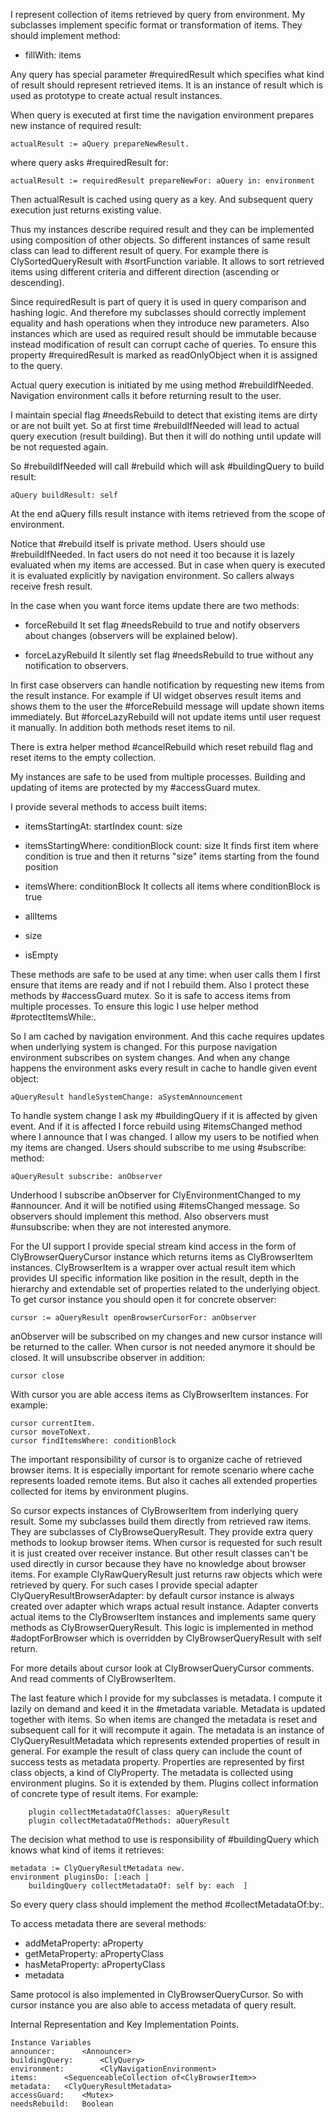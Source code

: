 I represent collection of items retrieved by query from environment. 
My subclasses implement specific format or transformation of items. They should implement method:

- fillWith: items 

Any query has special parameter #requiredResult which specifies what kind of result should represent retrieved items. It is an instance of result which is used as prototype to create actual result instances. 

When query is executed at first time the navigation environment prepares new instance of required result:
	
	actualResult := aQuery prepareNewResult.

where query asks #requiredResult for: 

	actualResult := requiredResult prepareNewFor: aQuery in: environment

Then actualResult is cached using query as a key. And subsequent query execution just returns existing value.

Thus my instances describe required result and they can be implemented using composition of other objects. So different instances of same result class can lead to different result of query.
For example there is ClySortedQueryResult with #sortFunction variable. It allows to sort retrieved items using different criteria and different direction (ascending or descending).

Since requiredResult is part of query it is used in query comparison and hashing logic. And therefore my subclasses should correctly implement equality and hash operations when they introduce new parameters.
Also instances which are used as required result should be immutable because instead modification of result can corrupt cache of queries. 
To ensure this property #requiredResult is marked as readOnlyObject when it is assigned to the query.

Actual query execution is initiated by me using method #rebuildIfNeeded. Navigation environment calls it before returning result to the user.

I maintain special flag #needsRebuild to detect that existing items are dirty or are not built yet. So at first time #rebuildIfNeeded will lead to actual query execution (result building). But then it will do nothing until update will be not requested again.

So #rebuildIfNeeded will call #rebuild which will ask #buildingQuery to build result: 

	aQuery buildResult: self 

At the end aQuery fills result instance with items retrieved from the scope of environment.

Notice that #rebuild itself is private method. Users should use #rebuildIfNeeded. In fact users do not need it too because it is lazely evaluated when my items are accessed. But in case when query is executed it is evaluated explicitly by navigation environment. So callers always receive fresh result.

In the case when you want force items update there are two methods: 

- forceRebuild 
It set flag #needsRebuild to true and notify observers about changes (observers will be explained below).

- forceLazyRebuild 
It silently set flag #needsRebuild to true without any notification to observers.

In first case observers can handle notification by requesting new items from the result instance.
For example if UI widget observes result items and shows them to the user the #forceRebuild message will update shown items immediately. 
But #forceLazyRebuild will not update items until user request it manually.
In addition both methods reset items to nil.

There is extra helper method #cancelRebuild which reset rebuild flag and reset items to the empty collection.

My instances are safe to be used from multiple processes. Building and updating of items are protected by my #accessGuard mutex.

I provide several methods to access built items: 

- itemsStartingAt: startIndex count: size

- itemsStartingWhere: conditionBlock count: size
It finds first item where condition is true and then it returns "size" items starting from the found position

- itemsWhere: conditionBlock
It collects all items where conditionBlock is true

- allItems

- size

- isEmpty

These methods are safe to be used at any time: when user calls them I first ensure that items are ready and if not I rebuild them. 
Also I protect these methods by #accessGuard mutex. So it is safe to access items from multiple processes.
To ensure this logic I use helper method #protectItemsWhile:.

So I am cached by navigation environment. And this cache requires updates when underlying system is changed.
For this purpose navigation environment subscribes on system changes. And when any change happens the environment asks every result in cache to handle given event object:

	aQueryResult handleSystemChange: aSystemAnnouncement
 
To handle system change I ask my #buildingQuery if it is affected by given event. And if it is affected I force rebuild using #itemsChanged method where I announce that I was changed.
I allow my users to be notified when my items are changed. Users should subscribe to me using #subscribe: method:
	
	aQueryResult subscribe: anObserver 
	
Underhood I subscribe anObserver for ClyEnvironmentChanged to my #announcer. And it will be notified using #itemsChanged message. So observers should implement this method.
Also observers must #unsubscribe: when they are not interested anymore. 

For the UI support I provide special stream kind access in the form of ClyBrowserQueryCursor instance which returns items as ClyBrowserItem instances.
ClyBrowserItem is a wrapper over actual result item which provides UI specific information like position in the result, depth in the hierarchy and extendable set of properties related to the underlying object.
To get cursor instance you should open it for concrete observer:

	cursor := aQueryResult openBrowserCursorFor: anObserver

anObserver will be subscribed on my changes and new cursor instance will be returned to the caller.
When cursor is not needed anymore it should be closed. It will unsubscribe observer in addition:

	cursor close

With cursor you are able access items as ClyBrowserItem instances. For example: 

	cursor currentItem.
	cursor moveToNext.
	cursor findItemsWhere: conditionBlock 
	
The important responsibility of cursor is to organize cache of retrieved browser items. It is especially important for remote scenario where cache represents loaded remote items. But also it caches all extended properties collected for items by environment plugins.  

So cursor expects instances of ClyBrowserItem from inderlying query result. 
Some my subclasses build them directly from retrieved raw items. They are subclasses of ClyBrowseQueryResult. They provide extra query methods to lookup browser items.
When cursor is requested for such result it is just created over receiver instance.
But other result classes can't be used directly in cursor because they have no knowledge about browser items. For example ClyRawQueryResult just returns raw objects which were retrieved by query.
For such cases I provide special adapter ClyQueryResultBrowserAdapter: by default cursor instance is always created over adapter which wraps actual result instance.
Adapter converts actual items to the ClyBrowserItem instances and implements same query methods as ClyBrowserQueryResult.
This logic is implemented in method #adoptForBrowser which is overridden by ClyBrowserQueryResult with self return.

For more details about cursor look at ClyBrowserQueryCursor comments. And read comments of ClyBrowserItem.

The last feature which I provide for my subclasses is metadata. I compute it lazily on demand and keed it in the #metadata variable. Metadata is updated together with items. So when items are changed the metadata is reset and subsequent call for it will recompute it again.
The metadata is an instance of ClyQueryResultMetadata which represents extended properties of result in general. For example the result of class query can include the count of success tests as metadata property.
Properties are represented by first class objects, a kind of ClyProperty.
The metadata is collected using environment plugins. So it is extended by them. 
Plugins collect information of concrete type of result items. For example: 
	
		plugin collectMetadataOfClasses: aQueryResult
		plugin collectMetadataOfMethods: aQueryResult
		
The decision what method to use is responsibility of #buildingQuery which knows what kind of items it retrieves:

	metadata := ClyQueryResultMetadata new.
	environment pluginsDo: [:each | 
		buildingQuery collectMetadataOf: self by: each	]

So every query class should implement the method #collectMetadataOf:by:.

To access metadata there are several methods:

- addMetaProperty: aProperty
- getMetaProperty: aPropertyClass
- hasMetaProperty: aPropertyClass	
- metadata

Same protocol is also implemented in ClyBrowserQueryCursor. So with cursor instance you are also able to access metadata of query result.


Internal Representation and Key Implementation Points.

    Instance Variables
	announcer:		<Announcer>
	buildingQuery:		<ClyQuery>
	environment:		<ClyNavigationEnvironment>
	items:		<SequenceableCollection of<ClyBrowserItem>>
	metadata:	<ClyQueryResultMetadata>
	accessGuard:	<Mutex>
	needsRebuild:	Boolean